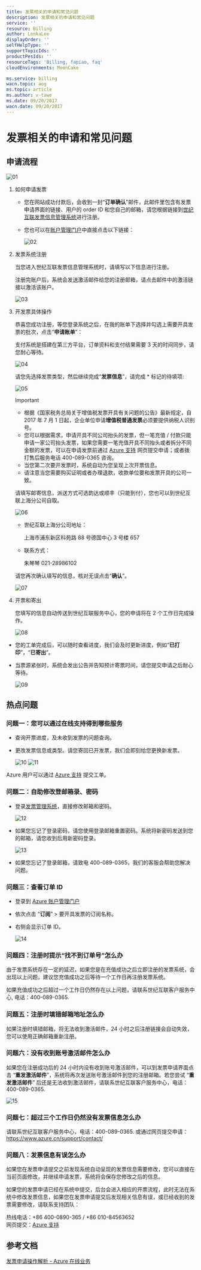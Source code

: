 ```yaml
---
title: 发票相关的申请和常见问题
description: 发票相关的申请和常见问题
service: ''
resource: Billing
author: LenkaLee
displayOrder: ''
selfHelpType: ''
supportTopicIds: ''
productPesIds: ''
resourceTags: 'Billing, fapiao, faq'
cloudEnvironments: MoonCake

ms.service: billing
wacn.topic: aog
ms.topic: article
ms.author: v-tawe
ms.date: 09/20/2017
wacn.date: 09/20/2017
---
```

# 发票相关的申请和常见问题

## 申请流程

![01](media/aog-billing-azure-fapiao-process/01.png)

1. 如何申请发票

    - 您在网站成功付款后，会收到一封“**订单确认**”邮件，此邮件里包含有发票申请界面的链接、用户的 order ID 和您自己的邮箱，请您根据链接到[世纪互联发票信息管理系统](http://fapiao.cloud.21vianet.com/EmailAcount/Register)进行注册。
    - 您也可以在[账户管理门户](https://account.windowsazure.cn/Home/Index)中直接点击以下链接：
    
        ![02](media/aog-billing-azure-fapiao-process/02.png)

2. 发票系统注册

    当您进入世纪互联发票信息管理系统时，请填写以下信息进行注册。

    注册完账户后，系统会发送激活邮件给您的注册邮箱，请点击邮件中的激活链接以激活该账户。

    ![03](media/aog-billing-azure-fapiao-process/03.png)

3. 开发票具体操作

    恭喜您成功注册，等您登录系统之后，在我的账单下选择并勾选上需要开具发票的批次，点击“**申请账单**”：

    支付系统是搭建在第三方平台，订单资料和支付结果需要 3 天的时间同步，请您耐心等待。

    ![04](media/aog-billing-azure-fapiao-process/04.png)

    请您先选择发票类型，然后继续完成“**发票信息**”，请完成 * 标记的待填项:

    ![05](media/aog-billing-azure-fapiao-process/05.png)

    > [!IMPORTANT]
    > - 根据《国家税务总局关于增值税发票开具有关问题的公告》最新规定，自 2017 年 7 月 1 日起，企业单位申请**增值税普通发票**必须要提供纳税人识别号。
    > - 您可以根据需求，申请开具不同公司抬头的发票，但一笔充值 / 付款只能申请一家公司抬头发票，如果您需要一笔充值开具不同抬头或者拆分不同金额的发票，可以在申请发票前通过 [Azure 支持](https://www.azure.cn/support/contact/) 网页提交申请；或者拨打售后服务电话 400-089-0365 咨询。
    > - 当您第二次要开发票时，系统自动为您呈现上次开票信息。
    > - 请注意当您需要购买证明或者办理退款，收款单位要和发票开具的公司一致。

    请填写邮寄信息，派送方式可选韵达或顺丰（只能到付），您也可以到世纪互联上海分公司自取。

    ![06](media/aog-billing-azure-fapiao-process/06.png)

    - 世纪互联上海分公司地址：

        上海市浦东新区科苑路 88 号德国中心 3 号楼 657

    - 联系方式：

        朱琴琴 021-28986102

    请您再次确认填写的信息，核对无误点击“**确认**”。

    ![07](media/aog-billing-azure-fapiao-process/07.png)

4. 开票和寄出
    
    您填写的信息自动传送到世纪互联服务中心，您的申请将在 2 个工作日完成操作。

    ![08](media/aog-billing-azure-fapiao-process/08.png)

- 您的工单完成后，可以随时查看进度，我们会及时更新进度，例如“**已打印**”，“**已寄出**”。
- 当票源紧张时，系统会发出公告并告知预计寄票时间，请您提交申请之后耐心等待。

    ![09](media/aog-billing-azure-fapiao-process/09.png)

## 热点问题

### 问题一：您可以通过在线支持得到哪些服务

- 查询开票进度，及未收到发票的问题查询。
- 更改发票信息或类型。请您寄回已开发票，我们会即刻给您更换新发票。

    ![10](media/aog-billing-azure-fapiao-process/10.png)
    ![11](media/aog-billing-azure-fapiao-process/11.png)

Azure 用户可以通过 [Azure 支持](https://www.azure.cn/support/contact/) 提交工单。

### 问题二：自助修改登邮箱录、密码

- 登录[发票管理系统](http://fapiao.cloud.21vianet.com/EmailAcount/LoginView)，直接修改邮箱和密码。

    ![12](media/aog-billing-azure-fapiao-process/12.png)

- 如果您忘记了登录密码，请您使用登录邮箱重置密码。系统将新密码发送到您的邮箱，请您收到后用新密码登录。

    ![13](media/aog-billing-azure-fapiao-process/13.png)

- 如果您忘记了登录邮箱，请致电 400-089-0365，我们的客服会帮助您解决问题。

### 问题三：查看订单 ID

- 登录到 [Azure 账户管理门户](https://account.windowsazure.cn)
- 依次点击 “**订阅**” > 要开具发票的订阅名称。
- 右侧会显示订单 ID。

    ![14](media/aog-billing-azure-fapiao-process/14.png)

### 问题四：注册时提示“**找不到订单号**”怎么办

由于发票系统存在一定的延迟，如果您是在充值成功之后立即注册的发票系统，会出现以上问题，建议您充值成功之后等待一个工作日再注册发票系统。

如果充值成功之后超过一个工作日仍然存在以上问题，请联系世纪互联客户服务中心, 电话：400-089-0365.

### 问题五：注册时填错邮箱地址怎么办

如果注册时填错邮箱，将无法收到激活邮件，24 小时之后注册链接会自动失效，您可以使用正确邮箱重新注册。

### 问题六：没有收到账号激活邮件怎么办

如果您在注册成功后的 24 小时内没有收到账号激活邮件，可以到发票申请界面点击 “**重发激活邮件**”，系统将再次发送账号激活邮件到您的注册邮箱。若您尝试 “**重发激活邮件**” 后还是无法收到激活邮件，请联系世纪互联客户服务中心，电话：400-089-0365.

![15](media/aog-billing-azure-fapiao-process/15.png)

### 问题七：超过三个工作日仍然没有发票信息怎么办

请联系世纪互联客户服务中心，电话：400-089-0365. 或通过网页提交申请：https://www.azure.cn/support/contact/

### 问题八：发票信息有误怎么办

如果您在发票申请提交之前发现系统自动呈现的发票信息需要修改，您可以直接在当前页面修改，并继续申请发票，系统将会保存您修改之后的信息。

如果您的发票申请已经在系统中提交，后台会进入相应的开票流程，此时无法在系统中修改发票信息，如果您在发票申请提交后发现相关信息有误，或已经收到的发票需要修改，请联系支持团队：

热线电话：+86 400-0890-365 / +86 010-84563652<br>
网页提交：[Azure 支持](https://www.azure.cn/support/contact/)

## 参考文档

[发票申请操作解析 - Azure 在线业务](https://www.azure.cn/pricing/billing/azure-fapiao-process/)